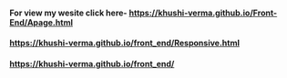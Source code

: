 #### For view my wesite click here- https://khushi-verma.github.io/Front-End/Apage.html
#### https://khushi-verma.github.io/front_end/Responsive.html
#### https://khushi-verma.github.io/front_end/
